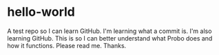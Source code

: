 # hello-world
A test repo so I can learn GitHub.
I'm learning what a commit is.
I'm also learning GitHub.
This is so I can better understand what Probo does and how it functions.
Please read me.
Thanks.
